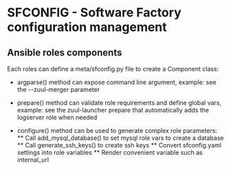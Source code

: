 # SFCONFIG - Software Factory configuration management


## Ansible roles components

Each roles can define a meta/sfconfig.py file to create a Component class:

* argparse() method can expose command line argument,
  example: see the --zuul-merger parameter

* prepare() method can validate role requirements and define global vars,
  example: see the zuul-launcher prepare that automatically adds the logserver
           role when needed

* configure() method can be used to generate complex role parameters:
** Call add_mysql_database() to set mysql role vars to create a database
** Call generate_ssh_keys() to create ssh keys
** Convert sfconfig.yaml settings into role variables
** Render convenient variable such as internal_url
